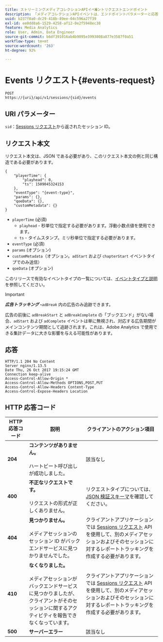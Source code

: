```yaml
---
title: ストリーミングメディアコレクションAPIイベ�ントリクエストエンドポイント
description: 「メディアコレクションAPIイベントは、エンドポイントパラメーターと応答をリクエストしますか？」
uuid: b237f0a0-dc29-418b-89ee-04c596a27f39
exl-id: ee0dd8a6-1529-4258-af12-0e2f5948ec38
feature: Media Analytics
role: User, Admin, Data Engineer
source-git-commit: b6df391016ab4b9095e3993808a877e3587f0a51
workflow-type: tm+mt
source-wordcount: '263'
ht-degree: 92%

---
```


# Events リクエスト{#events-request}

```
POST 
https://{uri}/api/v1/sessions/{sid}/events 
```

## URI パラメーター

`sid`：[Sessions リクエスト](/help/media-collection-api/mc-api-ref/mc-api-sessions-req.md)から返されたセッション ID。

## リクエスト本文

リクエスト本文は、JSON である必要があり、このリクエスト本文の例と同じ構造である必要があります。

```
{ 
    "playerTime": { 
        "playhead": 0, 
        "ts": 1509045324153 
    }, 
    "eventType": "{event-type}", 
    "params": {}, 
    "qoeData": {}, 
    "customMetadata": {} 
}
```

* `playerTime` (必須)
   * `playhead` - 秒単位で指定する必要があります。浮動小数点値を使用できます。
   * `ts` - タイムスタンプ。ミリ秒単位で指定する必要があります。
* `eventType` (必須)
* `params` (オプション)
* `customMetadata`（オプション。`adStart` および `chapterStart` イベントタイプでのみ送信）
* `qoeData` (オプション)

このリリースで有効なイベントタイプの一覧については、[イベントタイプと説明](/help/media-collection-api/mc-api-ref/mc-api-event-types.md)を参照してください。

>[!IMPORTANT]
>
>***広告トラッキング -**`adBreak`* 内の広告のみ追跡できます。
>
>広告の前後に `adBreakStart` と `adBreakComplete` の「ブックエンド」がない場合、`adStart` および `adComplete` イベントは単に無視され、対応する広告期間がメインコンテンツ期間として追跡されます。これは、Adobe Analytics で使用できる集計データに大きな影響を与える可能性があります。

## 応答

```
HTTP/1.1 204 No Content 
Server nginx/1.13.5 
Date Thu, 26 Oct 2017 19:15:24 GMT 
Connection keep-alive 
Access-Control-Allow-Origin * 
Access-Control-Allow-Methods OPTIONS,POST,PUT 
Access-Control-Allow-Headers Content-Type 
Access-Control-Expose-Headers Location
```

## HTTP 応答コード

| HTTP 応答コード | 説明 | クライアントのアクション項目 |
|---|---|---|
| **204** | **コンテンツがありません。**<br/><br/> ハートビート呼び出しが成功しました。 | 該当なし |
| **400** | **不正なリクエストです。**<br/><br/> リクエストの形式が正しくありません。 | リクエストタイプについては、[JSON 検証スキーマ](/help/media-collection-api/mc-api-ref/mc-api-json-validation.md)を確認してください。 |
| **404** | **見つかりません。** <br/><br/> メディアセッションのセッション ID がバックエンドサービスに見つかりませんでした。 | クライアントアプリケーションでは [Sessions リクエスト](/help/media-collection-api/mc-api-ref/mc-api-sessions-req.md) API を使用して、別のメディアセッションおよびそのセッションに対するレポートトラッキングを作成する必要があります。 |
| **410** | **なくなりました。** <br/><br/> メディアセッションがバックエンドサービスに見つかりましたが、クライアントがそのセッションに関するアクティビティを報告できなくなっています。 | クライアントアプリケーションでは [Sessions リクエスト](/help/media-collection-api/mc-api-ref/mc-api-sessions-req.md) API を使用して、別のメディアセッションおよびそのセッションに対するレポートトラッキングを作成する必要があります。 |
| **500** | **サーバーエラー** | 該当なし |
